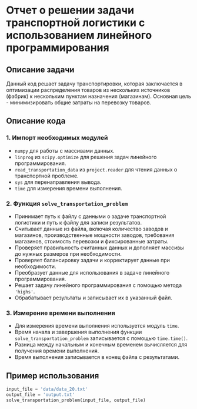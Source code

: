 # Отчет о решении задачи транспортной логистики с использованием линейного программирования

## Описание задачи

Данный код решает задачу транспортировки, которая заключается в оптимизации распределения товаров из нескольких источников (фабрик) к нескольким пунктам назначения (магазинам). Основная цель - минимизировать общие затраты на перевозку товаров.

## Описание кода

### 1. Импорт необходимых модулей

- `numpy` для работы с массивами данных.
- `linprog` из `scipy.optimize` для решения задач линейного программирования.
- `read_transportation_data` из `project.reader` для чтения данных о транспортной проблеме.
- `sys` для перенаправления вывода.
- `time` для измерения времени выполнения.

### 2. Функция `solve_transportation_problem`

- Принимает путь к файлу с данными о задаче транспортной логистики и путь к файлу для записи результатов.
- Считывает данные из файла, включая количество заводов и магазинов, производственные мощности заводов, требования магазинов, стоимость перевозки и фиксированные затраты.
- Проверяет правильность считанных данных и дополняет массивы до нужных размеров при необходимости.
- Проверяет балансировку задачи и корректирует данные при необходимости.
- Преобразует данные для использования в задаче линейного программирования.
- Решает задачу линейного программирования с помощью метода `'highs'`.
- Обрабатывает результаты и записывает их в указанный файл.

### 3. Измерение времени выполнения

- Для измерения времени выполнения используется модуль `time`.
- Время начала и завершения выполнения функции `solve_transportation_problem` записывается с помощью `time.time()`.
- Разница между начальным и конечным временем вычисляется для получения времени выполнения.
- Время выполнения записывается в конец файла с результатами.

## Пример использования

```python
input_file = 'data/data_20.txt'
output_file = 'output.txt'
solve_transportation_problem(input_file, output_file)
